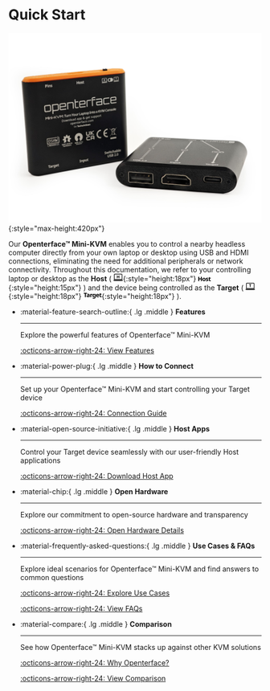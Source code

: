 # Quick Start

![basic-two-angled](images/product/basic-two-angled.jpg){:style="max-height:420px"}

Our **Openterface™ Mini-KVM** enables you to control a nearby headless computer directly from your own laptop or desktop using USB and HDMI connections, eliminating the need for additional peripherals or network connectivity. Throughout this documentation, we refer to your controlling laptop or desktop as the **Host** ( ![host-computer](images/shell-icons/host-computer.svg){:style="height:18px"} ![Host](images/shell-icons/host.svg){:style="height:15px"} ) and the device being controlled as the **Target** ( ![target-computer](images/shell-icons/target-computer.svg){:style="height:18px"} ![Target](images/shell-icons/target.svg){:style="height:18px"} ).

<div class="grid cards" markdown>

-   :material-feature-search-outline:{ .lg .middle } __Features__

    ---

    Explore the powerful features of Openterface™ Mini-KVM

    [:octicons-arrow-right-24: View Features](/features)

-   :material-power-plug:{ .lg .middle } __How to Connect__

    ---

    Set up your Openterface™ Mini-KVM and start controlling your Target device

    [:octicons-arrow-right-24: Connection Guide](/how-to-connect)

-   :material-open-source-initiative:{ .lg .middle } __Host Apps__

    ---

    Control your Target device seamlessly with our user-friendly Host applications

    [:octicons-arrow-right-24: Download Host App](/app)

-   :material-chip:{ .lg .middle } __Open Hardware__

    ---

    Explore our commitment to open-source hardware and transparency

    [:octicons-arrow-right-24: Open Hardware Details](/open-hardware)

-   :material-frequently-asked-questions:{ .lg .middle } __Use Cases & FAQs__

    ---

    Explore ideal scenarios for Openterface™ Mini-KVM and find answers to common questions

    [:octicons-arrow-right-24: Explore Use Cases](/use-cases)
    
    [:octicons-arrow-right-24: View FAQs](/faq)

-   :material-compare:{ .lg .middle } __Comparison__

    ---

    See how Openterface™ Mini-KVM stacks up against other KVM solutions

    [:octicons-arrow-right-24: Why Openterface?](/why-openterface)

    [:octicons-arrow-right-24: View Comparison](/comparison)

</div>